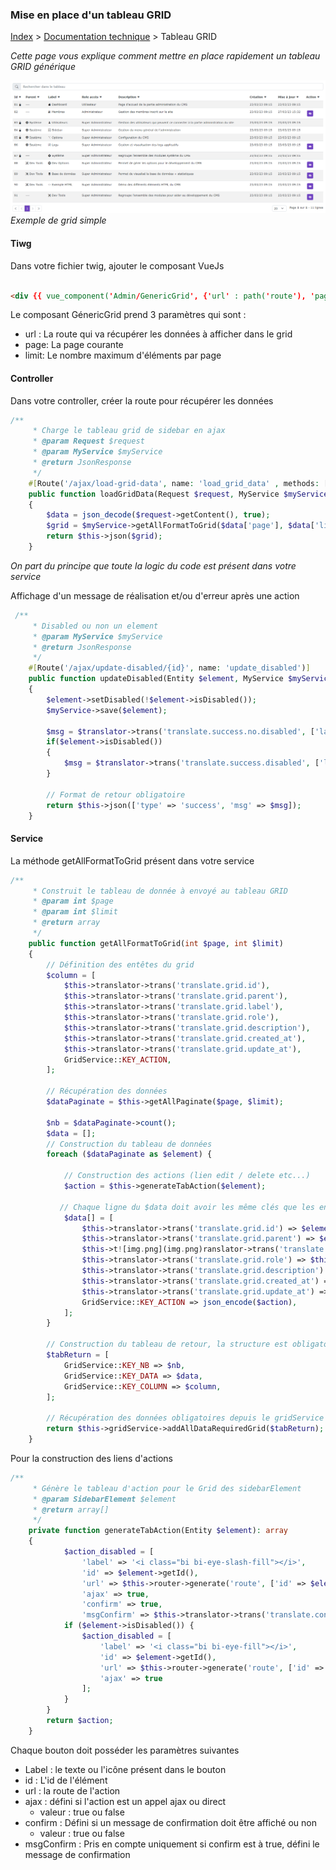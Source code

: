### Mise en place d'un tableau GRID

[Index](../../index.md) > [Documentation technique](index.md) > Tableau GRID

*Cette page vous explique comment mettre en place rapidement un tableau GRID générique*

![Exemple de grid](files/exemple_grid.png)
*Exemple de grid simple*

#### Tiwg
Dans votre fichier twig, ajouter le composant VueJs
``` html

<div {{ vue_component('Admin/GenericGrid', {'url' : path('route'), 'page' : page, 'limit' : limit}) }}></div>

```
Le composant GénericGrid prend 3 paramètres qui sont :
* url : La route qui va récupérer les données à afficher dans le grid
* page: La page courante
* limit: Le nombre maximum d'éléments par page

#### Controller

Dans votre controller, créer la route pour récupérer les données
``` php
/**
     * Charge le tableau grid de sidebar en ajax
     * @param Request $request
     * @param MyService $myService
     * @return JsonResponse
     */
    #[Route('/ajax/load-grid-data', name: 'load_grid_data' , methods: ['POST'])]
    public function loadGridData(Request $request, MyService $myService): JsonResponse
    {
        $data = json_decode($request->getContent(), true);
        $grid = $myService->getAllFormatToGrid($data['page'], $data['limit']);
        return $this->json($grid);
    }
```
*On part du principe que toute la logic du code est présent dans votre service*

Affichage d'un message de réalisation et/ou d'erreur après une action
``` php
 /**
     * Disabled ou non un element
     * @param MyService $myService
     * @return JsonResponse
     */
    #[Route('/ajax/update-disabled/{id}', name: 'update_disabled')]
    public function updateDisabled(Entity $element, MyService $myService, TranslatorInterface $translator): JsonResponse
    {
        $element->setDisabled(!$element->isDisabled());
        $myService->save($element);

        $msg = $translator->trans('translate.success.no.disabled', ['label' => '<i class="bi ' . $element->getIcon() . '"></i> ' . $translator->trans($element->getLabel())]);
        if($element->isDisabled())
        {
            $msg = $translator->trans('translate.success.disabled', ['label' => '<i class="bi ' . $element->getIcon() . '"></i> ' . $translator->trans($element->getLabel())]);
        }

        // Format de retour obligatoire
        return $this->json(['type' => 'success', 'msg' => $msg]);
    }

```

#### Service

La méthode getAllFormatToGrid présent dans votre service
``` php
/**
     * Construit le tableau de donnée à envoyé au tableau GRID
     * @param int $page
     * @param int $limit
     * @return array
     */
    public function getAllFormatToGrid(int $page, int $limit)
    {
        // Définition des entêtes du grid
        $column = [
            $this->translator->trans('translate.grid.id'),
            $this->translator->trans('translate.grid.parent'),
            $this->translator->trans('translate.grid.label'),
            $this->translator->trans('translate.grid.role'),
            $this->translator->trans('translate.grid.description'),
            $this->translator->trans('translate.grid.created_at'),
            $this->translator->trans('translate.grid.update_at'),
            GridService::KEY_ACTION,
        ];

        // Récupération des données
        $dataPaginate = $this->getAllPaginate($page, $limit);

        $nb = $dataPaginate->count();
        $data = [];
        // Construction du tableau de données
        foreach ($dataPaginate as $element) {
        
            // Construction des actions (lien edit / delete etc...)
            $action = $this->generateTabAction($element);
           
           // Chaque ligne du $data doit avoir les même clés que les entêtes pour que grid puisse correctement les afficher
            $data[] = [
                $this->translator->trans('translate.grid.id') => $element->getId(),
                $this->translator->trans('translate.grid.parent') => $element->getParent(),
                $this->t![img.png](img.png)ranslator->trans('translate.grid.label') => $this->translator->trans($element->getLabel(),
                $this->translator->trans('translate.grid.role') => $this->gridService->renderRole($element->getRole()),
                $this->translator->trans('translate.grid.description') => $this->translator->trans($element->getDescription()),
                $this->translator->trans('translate.grid.created_at') => $element->getCreatedAt()->format('d/m/y H:i'),
                $this->translator->trans('translate.grid.update_at') => $element->getUpdateAt()->format('d/m/y H:i'),
                GridService::KEY_ACTION => json_encode($action),
            ];
        }

        // Construction du tableau de retour, la structure est obligatoire
        $tabReturn = [
            GridService::KEY_NB => $nb,
            GridService::KEY_DATA => $data,
            GridService::KEY_COLUMN => $column,
        ];
        
        // Récupération des données obligatoires depuis le gridService
        return $this->gridService->addAllDataRequiredGrid($tabReturn);
    }
```
Pour la construction des liens d'actions
``` php
/**
     * Génère le tableau d'action pour le Grid des sidebarElement
     * @param SidebarElement $element
     * @return array[]
     */
    private function generateTabAction(Entity $element): array
    {
            $action_disabled = [
                'label' => '<i class="bi bi-eye-slash-fill"></i>',
                'id' => $element->getId(),
                'url' => $this->router->generate('route', ['id' => $element->getId()]),
                'ajax' => true,
                'confirm' => true,
                'msgConfirm' => $this->translator->trans('translate.confirm.disabled.msg', ['{label}' => '<i class="bi ' . $element->getIcon() . '"></i> ' . $this->translator->trans($element->getLabel())])];
            if ($element->isDisabled()) {
                $action_disabled = [
                    'label' => '<i class="bi bi-eye-fill"></i>', 
                    'id' => $element->getId(), 
                    'url' => $this->router->generate('route', ['id' => $element->getId()]), 
                    'ajax' => true
                ];
            }
        }
        return $action;
    }
```
Chaque bouton doit posséder les paramètres suivantes
* Label : le texte ou l'icône présent dans le bouton
* id : L'id de l'élément
* url : la route de l'action
* ajax : défini si l'action est un appel ajax ou direct
  * valeur : true ou false
* confirm : Défini si un message de confirmation doit être affiché ou non
  * valeur : true ou false
* msgConfirm : Pris en compte uniquement si confirm est à true, défini le message de confirmation
